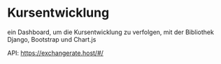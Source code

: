 # Kursentwicklung
ein Dashboard, um die Kursentwicklung  zu verfolgen, mit der Bibliothek Django, Bootstrap und Chart.js

API:   https://exchangerate.host/#/
